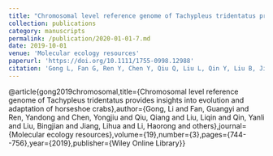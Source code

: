 ```yaml
---
title: "Chromosomal level reference genome of Tachypleus tridentatus provides insights into evolution and adaptation of horseshoe crabs"
collection: publications
category: manuscripts
permalink: /publication/2020-01-01-7.md
date: 2019-10-01
venue: 'Molecular ecology resources'
paperurl: 'https://doi.org/10.1111/1755-0998.12988'
citation: 'Gong L, Fan G, Ren Y, Chen Y, Qiu Q, Liu L, Qin Y, Liu B, Jiang L, Li H, Zeng Y, Gao Q, Zhang C, Wang Z, Jiang H, Tian J, Zhang H, Liu X, Xu X, Wang W, Lü Z, Li Y. Chromosomal level reference genome of Tachypleus tridentatus provides insights into evolution and adaptation of horseshoe crabs. Mol Ecol Resour. 2019 May;19(3):744-756. doi: 10.1111/1755-0998.12988. PMID: 30592378.'
---
```


@article{gong2019chromosomal,title={Chromosomal level reference genome of Tachypleus tridentatus provides insights into evolution and adaptation of horseshoe crabs},author={Gong, Li and Fan, Guangyi and Ren, Yandong and Chen, Yongjiu and Qiu, Qiang and Liu, Liqin and Qin, Yanli and Liu, Bingjian and Jiang, Lihua and Li, Haorong and others},journal={Molecular ecology resources},volume={19},number={3},pages={744--756},year={2019},publisher={Wiley Online Library}}

